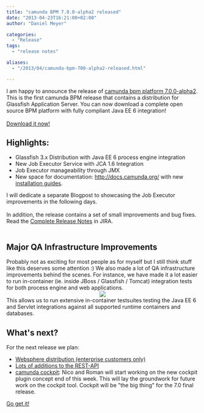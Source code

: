 ```yaml
---
title: "camunda BPM 7.0.0-alpha2 released"
date: "2013-04-23T16:21:00+02:00"
author: "Daniel Meyer"

categories:
  - "Release"
tags: 
  - "release notes"

aliases:
  - "/2013/04/camunda-bpm-700-alpha2-released.html"

---
```


I am happy to announce the release of <a href="http://www.camunda.org/download/">camunda bpm platform 7.0.0-alpha2</a>. This is the first camunda BPM release that contains a distribution for Glassfish Application Server. You can now download a complete open source BPM platform with fully compliant Java EE 6 integration!<br />
<br />
<a href="http://www.camunda.org/download/">Download it now!</a><br />
<h2>
Highlights:</h2>
<div>
<ul>
<li>Glassfish 3.x Distribution with Java EE 6 process engine integration</li>
<li>New Job Executor Service with JCA 1.6 Integration</li>
<li>Job Executor manageability through JMX</li>
<li>New space for documentation:&nbsp;<a href="http://docs.camunda.org/">http://docs.camunda.org/</a>&nbsp;with new <a href="http://docs.camunda.org/guides/installation-guide/">installation&nbsp;guides</a>.</li>
</ul>
<div>
I will dedicate a&nbsp;separate&nbsp;Blogpost to showcasing the Job Executor improvements in the following days.</div>
<div>
<br /></div>
<div>
In addition, the release contains a set of small improvements and bug fixes. Read the <a href="https://app.camunda.com/jira/secure/ReleaseNote.jspa?projectId=10230&amp;version=12590">Complete Release Notes</a>&nbsp;in JIRA.</div>
</div>
<div>
<br /></div>
<h2>
Major QA Infrastructure Improvements&nbsp;</h2>
<div>
Probably not as exciting for most people as for myself but I still think stuff like this deserves some attention :) We also made a lot of QA infrastructure improvements behind the scenes. For instance, we have made it a lot easier to run in-container (ie. inside JBoss / Glassfish / Tomcat) integration tests for both process engine and web applications.</div>
<div class="separator" style="clear: both; text-align: center;">
<a href="http://1.bp.blogspot.com/-iOSAIkeQqH4/UXaUXGxdwBI/AAAAAAAAAGs/_f8qzuOtBHs/s1600/qa-infrastructure.png" imageanchor="1" style="margin-left: 1em; margin-right: 1em;"><img border="0" src="http://1.bp.blogspot.com/-iOSAIkeQqH4/UXaUXGxdwBI/AAAAAAAAAGs/_f8qzuOtBHs/s1600/qa-infrastructure.png" /></a></div>
<div>
This allows us to run extensive in-container testsuites testing the Java EE 6 and Servlet integrations against all supported runtime containers and databases.&nbsp;</div>
<h2>
What's next?</h2>
<div>
For the next release we plan:</div>
<div>
<ul>
<li><a href="https://app.camunda.com/jira/secure/RapidBoard.jspa?rapidView=23&amp;view=planning&amp;selectedEpic=CAM-398">Websphere distribution (enterprise customers only)</a></li>
<li><a href="https://app.camunda.com/jira/secure/RapidBoard.jspa?rapidView=23&amp;view=planning&amp;selectedEpic=CAM-9">Lots of additions to the REST-API</a></li>
<li><a href="https://app.camunda.com/jira/secure/RapidBoard.jspa?rapidView=23&amp;view=planning&amp;selectedEpic=CAM-572">camunda cockpit</a>: Nico and Roman will start working on the new cockpit plugin concept end of this week. This will lay the groundwork for future work on the cockpit tool. Cockpit will be "the big thing" for the 7.0 final release.</li>
</ul>
<div>
<a href="http://www.camunda.org/download/">Go get it!</a></div>
</div>
